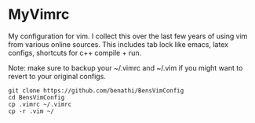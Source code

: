 MyVimrc
=======

My configuration for vim. I collect this over the last few years of using vim from various online sources. This includes tab lock like emacs, latex configs, shortcuts for c++ compile + run.

Note: make sure to backup your ~/.vimrc and ~/.vim if you might want to revert to your original configs.

    git clone https://github.com/benathi/BensVimConfig
    cd BensVimConfig
    cp .vimrc ~/.vimrc  
    cp -r .vim ~/

